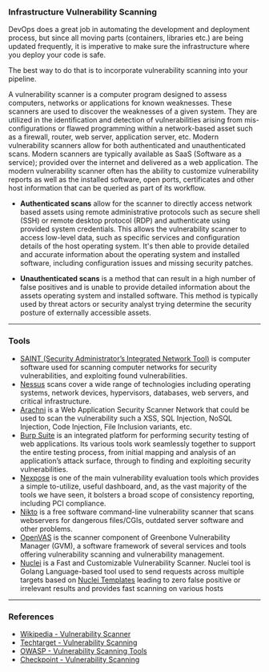 ### Infrastructure Vulnerability Scanning

DevOps does a great job in automating the development and deployment process, but since all moving parts (containers, libraries etc.) are being updated frequently, it is imperative to make sure the infrastructure where you deploy your code is safe.

The best way to do that is to incorporate vulnerability scanning into your pipeline.

A vulnerability scanner is a computer program designed to assess computers, networks or applications for known weaknesses. These scanners are used to discover the weaknesses of a given system. They are utilized in the identification and detection of vulnerabilities arising from mis-configurations or flawed programming within a network-based asset such as a firewall, router, web server, application server, etc. Modern vulnerability scanners allow for both authenticated and unauthenticated scans. Modern scanners are typically available as SaaS (Software as a service); provided over the internet and delivered as a web application. The modern vulnerability scanner often has the ability to customize vulnerability reports as well as the installed software, open ports, certificates and other host information that can be queried as part of its workflow.

- **Authenticated scans** allow for the scanner to directly access network based assets using remote administrative protocols such as secure shell (SSH) or remote desktop protocol (RDP) and authenticate using provided system credentials. This allows the vulnerability scanner to access low-level data, such as specific services and configuration details of the host operating system. It's then able to provide detailed and accurate information about the operating system and installed software, including configuration issues and missing security patches.

- **Unauthenticated scans** is a method that can result in a high number of false positives and is unable to provide detailed information about the assets operating system and installed software. This method is typically used by threat actors or security analyst trying determine the security posture of externally accessible assets.

---

### Tools

- [SAINT (Security Administrator’s Integrated Network Tool)](https://www.carson-saint.com) is computer software used for scanning computer networks for security vulnerabilities, and exploiting found vulnerabilities.
- [Nessus](https://www.tenable.com/products/nessus/nessus-professional) scans cover a wide range of technologies including operating systems, network devices, hypervisors, databases, web servers, and critical infrastructure. 
- [Arachni](https://www.arachni-scanner.com/) is a Web Application Security Scanner Network that could be used to scan the vulnerability such a XSS, SQL Injection, NoSQL Injection, Code Injection, File Inclusion variants, etc.
- [Burp Suite](http://www.portswigger.net/) is an integrated platform for performing security testing of web applications. Its various tools work seamlessly together to support the entire testing process, from initial mapping and analysis of an application’s attack surface, through to finding and exploiting security vulnerabilities.
- [Nexpose](http://www.rapid7.com/products/nexpose-community-edition.jsp) is one of the main vulnerability evaluation tools which provides a simple to-utilize, useful dashboard, and, as the vast majority of the tools we have seen, it bolsters a broad scope of consistency reporting, including PCI compliance.
- [Nikto](http://www.cirt.net/nikto2) is a free software command-line vulnerability scanner that scans webservers for dangerous files/CGIs, outdated server software and other problems.
- [OpenVAS](https://www.openvas.org/) is the scanner component of Greenbone Vulnerability Manager (GVM), a software framework of several services and tools offering vulnerability scanning and vulnerability management. 
- [Nuclei](https://nuclei.projectdiscovery.io/) is a Fast and Customizable Vulnerability Scanner. Nuclei tool is Golang Language-based tool used to send requests across multiple targets based on [Nuclei Templates](https://github.com/projectdiscovery/nuclei-templates)  leading to zero false positive or irrelevant results and provides fast scanning on various hosts


---
### References

+ [Wikipedia - Vulnerability Scanner](https://en.wikipedia.org/wiki/Vulnerability_scanner)
+ [Techtarget - Vulnerability Scanning](https://searchsecurity.techtarget.com/definition/vulnerability-scanning)
+ [OWASP - Vulnerability Scanning Tools](https://owasp.org/www-community/Vulnerability_Scanning_Tools)
+ [Checkpoint - Vulnerability Scanning](https://www.checkpoint.com/cyber-hub/network-security/what-is-vulnerability-scanning/)
